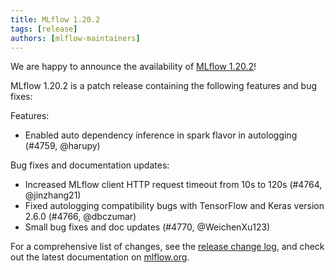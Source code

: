 ```yaml
---
title: MLflow 1.20.2
tags: [release]
authors: [mlflow-maintainers]
---
```


We are happy to announce the availability of [MLflow 1.20.2](https://github.com/mlflow/mlflow/releases/tag/v1.20.2)!

MLflow 1.20.2 is a patch release containing the following features and bug fixes:

Features:

- Enabled auto dependency inference in spark flavor in autologging (#4759, @harupy)

Bug fixes and documentation updates:

- Increased MLflow client HTTP request timeout from 10s to 120s (#4764, @jinzhang21)
- Fixed autologging compatibility bugs with TensorFlow and Keras version 2.6.0 (#4766, @dbczumar)
- Small bug fixes and doc updates (#4770, @WeichenXu123)

For a comprehensive list of changes, see the [release change log](https://github.com/mlflow/mlflow/releases/tag/v1.20.2), and check out the latest documentation on [mlflow.org](http://mlflow.org/).
